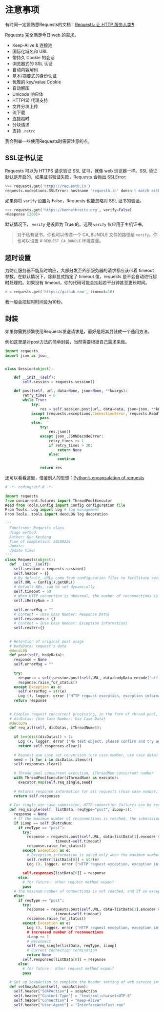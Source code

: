 # 注意事项

有时间一定要熟悉Requests的文档：[Requests: 让 HTTP 服务人类¶](https://2.python-requests.org//zh_CN/latest/#requests-http)

Requests 完全满足今日 web 的需求。

- Keep-Alive & 连接池
- 国际化域名和 URL
- 带持久 Cookie 的会话
- 浏览器式的 SSL 认证
- 自动内容解码
- 基本/摘要式的身份认证
- 优雅的 key/value Cookie
- 自动解压
- Unicode 响应体
- HTTP(S) 代理支持
- 文件分块上传
- 流下载
- 连接超时
- 分块请求
- 支持 `.netrc`



我会列举一些使用Requests时需要注意的点。



## SSL证书认证

Requests 可以为 HTTPS 请求验证 SSL 证书，就像 web 浏览器一样。SSL 验证默认是开启的，如果证书验证失败，Requests 会抛出 SSLError:

```python
>>> requests.get('https://requestb.in')
requests.exceptions.SSLError: hostname 'requestb.in' doesn't match either of '*.herokuapp.com', 'herokuapp.com'
```

如果你将 `verify` 设置为 False，Requests 也能忽略对 SSL 证书的验证。

```python
>>> requests.get('https://kennethreitz.org', verify=False)
<Response [200]>
```

默认情况下， `verify` 是设置为 True 的。选项 `verify` 仅应用于主机证书。

> 对于私有证书，你也可以传递一个 CA_BUNDLE 文件的路径给 `verify`。你也可以设置 # `REQUEST_CA_BUNDLE` 环境变量。



## 超时设置

为防止服务器不能及时响应，大部分发至外部服务器的请求都应该带着 timeout 参数。在默认情况下，除非显式指定了 timeout 值，requests 是不会自动进行超时处理的。如果没有 timeout，你的代码可能会挂起若干分钟甚至更长时间。

```python
r = requests.get('https://github.com', timeout=10)
```



我一般会把超时时间设为10秒。



## 封装

如果你需要频繁使用Requests发送请求是，最好是将其封装成一个通用方法。

例如这里是对post方法的简单封装，当然需要根据自己需求来做。

```python
import requests
import json as json_


class Session(object):

    def __init__(self):
        self.session = requests.session()

    def post(self, url, data=None, json=None, **kwargs):
        retry_times = 0
        while True:
            try:
                res = self.session.post(url, data=data, json=json, **kwargs)
            except (requests.exceptions.ConnectionError, requests.ReadTimeout):
                pass
            else:
                try:
                    res.json()
                except json_.JSONDecodeError:
                    retry_times += 1
                    if retry_times > 20:
                        return None
                    else:
                        continue

                return res
```



还可以看看这里，借鉴别人的思想：[Python’s encapsulation of requests](https://developpaper.com/pythons-encapsulation-of-requests/)

```python
# -*- coding:utf-8 -*-
 
import requests
from concurrent.futures import ThreadPoolExecutor
Read from Tools.Config import Config configuration file
From Tools. Log import Log # log management
From Tools. tools import decoLOG log decoration
 
'''
  Functions: Requests class
  Usage method: 
  Author: Guo Kechang
  Time of completion: 20180224
  Update:
  Update time:
'''
class Requests(object):
  def __init__(self):
    self.session = requests.session()
    self.header = {}
    # By default, URLs come from configuration files to facilitate switching between different test environments, and can also be set dynamically.
    self.URL = Config().getURL()
    # Default 60s, can be set dynamically
    self.timeout = 60
    # When HTTP connection is abnormal, the number of reconnections is 3 by default. It can be set dynamically.
    self.iRetryNum = 3
 
    self.errorMsg = ""
    # Content = {Use Case Number: Response Data}
    self.responses = {}
    # Content = {Use Case Number: Exception Information}
    self.resErr={}
 
 
  # Retention of original post usage
  # bodyData: request's data
  @decoLOG
  def post(self, bodyData):
    response = None
    self.errorMsg = ""
 
    try:
      response = self.session.post(self.URL, data=bodyData.encode('utf-8'), headers=self.header, timeout=self.timeout)
      response.raise_for_status()
    except Exception as e:
      self.errorMsg = str(e)
      Log (). logger. error ("HTTP request exception, exception information:% s"% self. errorMsg)
    return response
 
 
  # Complex request concurrent processing, in the form of thread pool, use case > thread pool capacity: thread pool capacity is concurrent, otherwise, use case number is concurrent
  # dicDatas: {Use Case Number: Use Case Data}
  @decoLOG
  def req_all(self, dicDatas, iThreadNum=5):
 
    if len(dict(dicDatas)) < 1:
      Log (). logger. error ("No test object, please confirm and try again..." ""
      return self.responses.clear()
 
    # Request use case set conversion (use case number, use case data)
    seed = [i for i in dicDatas.items()]
    self.responses.clear()
 
    # Thread pool concurrent execution, iThreadNum concurrent number
    with ThreadPoolExecutor(iThreadNum) as executor:
      executor.map(self.req_single,seed)
 
    # Returns response information for all requests ({use case number: response data}), HTTP connection exception: corresponding to None
    return self.responses
 
  # For single use case submission, HTTP connection failures can be reconnected, and the maximum number of reconnections can be dynamically set
  def req_single(self, listData, reqType="post", iLoop=1):
    response = None
    # If the maximum number of reconnections is reached, the submission ends after the connection
    if iLoop == self.iRetryNum:
      if reqType == "post":
        try:
          response = requests.post(self.URL, data=listData[1].encode('utf-8'), headers=self.header,
                       timeout=self.timeout)
          response.raise_for_status()
        except Exception as e:
          # Exception information is saved only when the maximum number of connections is reached, but the maximum number of connections is not reached. Exception information is empty.
          self.resErr[listData[0]] = str(e)
          Log (). logger. error ("HTTP request exception, exception information:% s [% d]% (str (e), iLoop))
 
        self.responses[listData[0]] = response
      else:
        # for future： other request method expand
        pass
    # The maximum number of connections is not reached, and if an exception occurs, a reconnection attempt is made
    else:
      if reqType == "post":
        try:
          response = requests.post(self.URL, data=listData[1].encode('utf-8'), headers=self.header,
                       timeout=self.timeout)
          response.raise_for_status()
        except Exception as e:
          Log (). logger. error ("HTTP request exception, exception information:% s [% d]% (str (e), iLoop))
          # Increased number of reconnections
          iLoop += 1
          # Reconnect
          self.req_single(listData, reqType, iLoop)
          # Current connection termination
          return None
        self.responses[listData[0]] = response
      else:
        # for future： other request method expand
        pass
 
  # Set up SoapAction to complete the header setting of web service interface quickly
  def setSoapAction(self, soapAction):
    self.header["SOAPAction"] = soapAction
    self.header["Content-Type"] = "text/xml;charset=UTF-8"
    self.header["Connection"] = "Keep-Alive"
    self.header["User-Agent"] = "InterfaceAutoTest-run"
```











